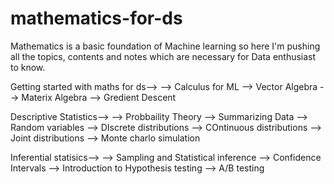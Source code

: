 # mathematics-for-ds

Mathematics is a basic foundation of Machine learning so here I'm pushing all the topics, contents and notes which are necessary for  Data enthusiast to know.

Getting started with maths for ds-->
--> Calculus for ML
--> Vector Algebra
--> Materix Algebra
--> Gredient Descent

Descriptive Statistics-->
--> Probbaility Theory
--> Summarizing Data
--> Random variables
--> DIscrete distributions
--> COntinuous distributions
--> Joint distributions
--> Monte charlo simulation


Inferential statisics-->
--> Sampling and Statistical inference
--> Confidence Intervals
--> Introduction to Hypothesis testing
--> A/B testing


